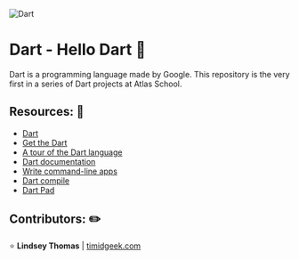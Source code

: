 ![Dart](https://developers.google.com/static/learn/images/dart_birds.jpg)
# Dart - Hello Dart :dart:

Dart is a programming language made by Google. This repository is the very first in a series of Dart projects at Atlas School.

## Resources: :bookmark:
- [Dart](https://dart.dev/overview)
- [Get the Dart](https://dart.dev/get-dart)
- [A tour of the Dart language](https://dart.dev/language)
- [Dart documentation](https://dart.dev/guides)
- [Write command-line apps](https://dart.dev/tutorials/server/cmdline)
- [Dart compile](https://dart.dev/tools/dart-compile)
- [Dart Pad](https://dartpad.dev/?)

## Contributors: :pencil2:

:star: **Lindsey Thomas** | [timidgeek.com]("timidgeek.com/")
